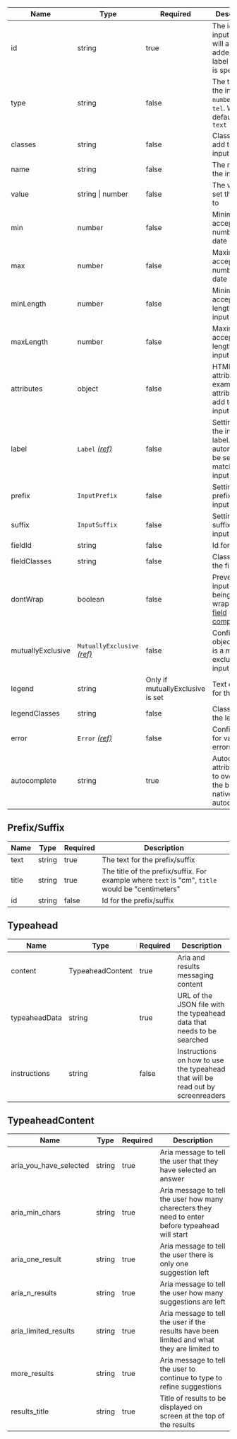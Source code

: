 | Name              | Type                                                          | Required                         | Description                                                                         |
| ----------------- | ------------------------------------------------------------- | -------------------------------- | ----------------------------------------------------------------------------------- |
| id                | string                                                        | true                             | The id of the input. This will also be added to the label if a label is specified   |
| type              | string                                                        | false                            | The type of the input, e.g. `number`, `email`, `tel`. Will default to `text`        |
| classes           | string                                                        | false                            | Classes to add to the input.                                                        |
| name              | string                                                        | false                            | The name of the input                                                               |
| value             | string &#124; number                                          | false                            | The value to set the input to                                                       |
| min               | number                                                        | false                            | Minimum accepted number or date                                                     |
| max               | number                                                        | false                            | Maximum accepted number or date                                                     |
| minLength         | number                                                        | false                            | Minimum accepted length of input value                                              |
| maxLength         | number                                                        | false                            | Maximum accepted length of input value                                              |
| attributes        | object                                                        | false                            | HTML attributes (for example data attributes) to add to the input                   |
| label             | `Label` [_(ref)_](/components/label)                          | false                            | Settings for the input label. `for` will automatically be set to match the input id |
| prefix            | `InputPrefix`                                                 | false                            | Settings to prefix the input with                                                   |
| suffix            | `InputSuffix`                                                 | false                            | Settings to suffix the input with                                                   |
| fieldId           | string                                                        | false                            | Id for the field                                                                    |
| fieldClasses      | string                                                        | false                            | Classes for the field                                                               |
| dontWrap          | boolean                                                       | false                            | Prevents the input from being wrapped in a [field component](/components/field)     |
| mutuallyExclusive | `MutuallyExclusive` [_(ref)_](/components/mutually-exclusive) | false                            | Configuration object if this is a mutually exclusive input                          |
| legend            | string                                                        | Only if mutuallyExclusive is set | Text content for the legend                                                         |
| legendClasses     | string                                                        | false                            | Classes for the legend                                                              |
| error             | `Error` [_(ref)_](/components/error)                          | false                            | Configuration for validation errors                                                 |
| autocomplete      | string                                                        | true                             | Autocomplete attribute used to override the browsers native autocomplete            |

## Prefix/Suffix

| Name  | Type   | Required | Description                                                                                      |
| ----- | ------ | -------- | ------------------------------------------------------------------------------------------------ |
| text  | string | true     | The text for the prefix/suffix                                                                   |
| title | string | true     | The title of the prefix/suffix. For example where `text` is "cm", `title` would be "centimeters" |
| id    | string | false    | Id for the prefix/suffix                                                                         |

## Typeahead

| Name          | Type             | Required | Description                                                                     |
| ------------- | ---------------- | -------- | ------------------------------------------------------------------------------- |
| content       | TypeaheadContent | true     | Aria and results messaging content                                              |
| typeaheadData | string           | true     | URL of the JSON file with the typeahead data that needs to be searched          |
| instructions  | string           | false    | Instructions on how to use the typeahead that will be read out by screenreaders |

## TypeaheadContent

| Name                   | Type   | Required | Description                                                                                      |
| ---------------------- | ------ | -------- | ------------------------------------------------------------------------------------------------ |
| aria_you_have_selected | string | true     | Aria message to tell the user that they have selected an answer                                  |
| aria_min_chars         | string | true     | Aria message to tell the user how many charecters they need to enter before typeahead will start |
| aria_one_result        | string | true     | Aria message to tell the user there is only one suggestion left                                  |
| aria_n_results         | string | true     | Aria message to tell the user how many suggestions are left                                      |
| aria_limited_results   | string | true     | Aria message to tell the user if the results have been limited and what they are limited to      |
| more_results           | string | true     | Aria message to tell the user to continue to type to refine suggestions                          |
| results_title          | string | true     | Title of results to be displayed on screen at the top of the results                             |
